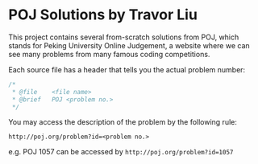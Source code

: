 POJ Solutions by Travor Liu
===========================

This project contains several from-scratch solutions from POJ, which stands for
Peking University Online Judgement, a website where we can see many problems
from many famous coding competitions.

Each source file has a header that tells you the actual problem number:
```c
/*
 * @file	<file name>
 * @brief	POJ <problem no.>
 */
```

You may access the description of the problem by the following rule:
```
http://poj.org/problem?id=<problem no.>
```
e.g. POJ 1057 can be accessed by `http://poj.org/problem?id=1057`
